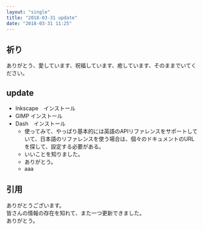 ```yaml
---
layout: "single"
title: "2018-03-31 update"
date: "2018-03-31 11:25"
---
```


## 祈り
ありがとう、愛しています、祝福しています、癒しています、そのままでいてください。

## update
- Inkscape　インストール
- GIMP インストール
- Dash　インストール
  - 使ってみて、やっぱり基本的には英語のAPIリファレンスをサポートしていて、日本語のリファレンスを使う場合は、個々のドキュメントのURLを探して、設定する必要がある。
  - いいことを知りました。
  - ありがとう。
  - aaa

## 引用
ありがとうございます。  
皆さんの情報の存在を知れて、また一つ更新できました。  
ありがとう。

